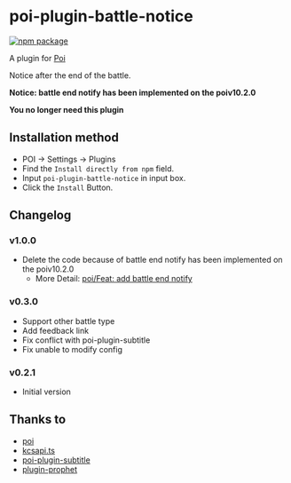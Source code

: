 # poi-plugin-battle-notice

[![npm package][npm-badge]][npm]

A plugin for [Poi](https://github.com/poooi/poi)

Notice after the end of the battle.

**Notice: battle end notify has been implemented on the poiv10.2.0**

**You no longer need this plugin**

## Installation method

- POI -> Settings -> Plugins
- Find the `Install directly from npm` field.
- Input `poi-plugin-battle-notice` in input box.
- Click the `Install` Button.

## Changelog

### v1.0.0

- Delete the code because of battle end notify has been implemented on the poiv10.2.0
	- More Detail: [poi/Feat: add battle end notify](https://github.com/poooi/poi/pull/2093)

### v0.3.0

- Support other battle type
- Add feedback link
- Fix conflict with poi-plugin-subtitle
- Fix unable to modify config

### v0.2.1

- Initial version

## Thanks to

- [poi](https://github.com/poooi/poi)
- [kcsapi.ts](https://github.com/KagamiChan/kcsapi.ts)
- [poi-plugin-subtitle](https://github.com/kcwikizh/poi-plugin-subtitle)
- [plugin-prophet](https://github.com/poooi/plugin-prophet)

[npm-badge]: https://img.shields.io/npm/v/poi-plugin-battle-notice.svg?style=flat-square
[npm]: https://www.npmjs.org/package/poi-plugin-battle-notice

